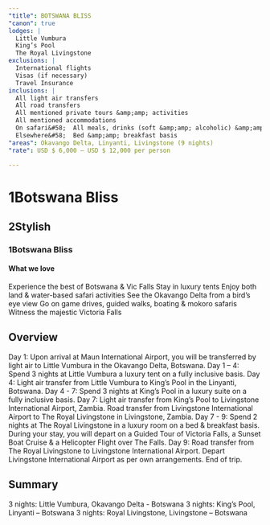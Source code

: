 ```yaml
---
"title": BOTSWANA BLISS
"canon": true
lodges: |
  Little Vumbura
  King’s Pool
  The Royal Livingstone
exclusions: |
  International flights
  Visas (if necessary)
  Travel Insurance
inclusions: |
  All light air transfers
  All road transfers
  All mentioned private tours &amp;amp; activities
  All mentioned accommodations
  On safari&#58;  All meals, drinks (soft &amp;amp; alcoholic) &amp;amp; activities
  Elsewhere&#58;  Bed &amp;amp; breakfast basis
"areas": Okavango Delta, Linyanti, Livingstone (9 nights)
"rate": USD $ 6,000 – USD $ 12,000 per person

---
```


# 1Botswana Bliss
## 2Stylish
### 1Botswana Bliss


#### What we love
Experience the best of Botswana &amp; Vic Falls
Stay in luxury tents
Enjoy both land &amp; water-based safari activities
See the Okavango Delta from a bird’s eye view
Go on game drives, guided walks, boating &amp; mokoro safaris
Witness the majestic Victoria Falls

## Overview
Day 1:
Upon arrival at Maun International Airport, you will be transferred by light air to Little Vumbura in the Okavango Delta, Botswana.
Day 1 – 4:
Spend 3 nights at Little Vumbura a luxury tent on a fully inclusive basis.
Day 4:
Light air transfer from Little Vumbura to King’s Pool in the Linyanti, Botswana.
Day 4 - 7:
Spend 3 nights at King’s Pool in a luxury suite on a fully inclusive basis.
Day 7:
Light air transfer from King’s Pool to Livingstone International Airport, Zambia.
Road transfer from Livingstone International Airport to The Royal Livingstone in Livingstone, Zambia.
Day 7 - 9:
Spend 2 nights at The Royal Livingstone in a luxury room on a bed &amp; breakfast basis.
During your stay, you will depart on a Guided Tour of Victoria Falls, a Sunset Boat Cruise &amp; a Helicopter Flight over The Falls.
Day 9:
Road transfer from The Royal Livingstone to Livingstone International Airport.
Depart Livingstone International Airport as per own arrangements.
End of trip.

## Summary
3 nights:  Little Vumbura, Okavango Delta - Botswana
3 nights:  King’s Pool, Linyanti – Botswana
3 nights:  Royal Livingstone, Livingstone – Botswana